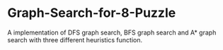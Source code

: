 # Graph-Search-for-8-Puzzle
A implementation of DFS graph search, BFS graph search and A* graph search with three different heuristics function.
